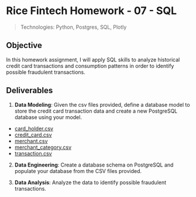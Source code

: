 # Rice Fintech Homework - 07 - SQL
> Technologies: Python, Postgres, SQL, Plotly

## Objective

In this homework assignment, I will apply SQL skills to analyze historical credit card transactions and consumption patterns in order to identify possible fraudulent transactions.

## Deliverables

1. **Data Modeling**:
Given the csv files provided, define a database model to store the credit card transaction data and create a new PostgreSQL database using your model.

* [card_holder.csv](Assignment-07-SQL/Instructions/Data/card_holder.csv)
* [credit_card.csv](Assignment-07-SQL/Instructions/Data/credit_card.csv)
* [merchant.csv](Assignment-07-SQL/Instructions/Data/merchant.csv)
* [merchant_category.csv](Assignment-07-SQL/Instructions/Data/merchant_category.csv)
* [transaction.csv](Assignment-07-SQL/Instructions/Data/transaction.csv)

2. **Data Engineering**: 
Create a database schema on PostgreSQL and populate your database from the CSV files provided.

3. **Data Analysis**: 
Analyze the data to identify possible fraudulent transactions.



